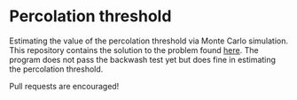 # Percolation threshold
Estimating the value of the percolation threshold via Monte Carlo simulation.
This repository contains the solution to the problem found [here](https://coursera.cs.princeton.edu/algs4/assignments/percolation/specification.php).
The program does not pass the backwash test yet but does fine in estimating the percolation threshold.

Pull requests are encouraged!
